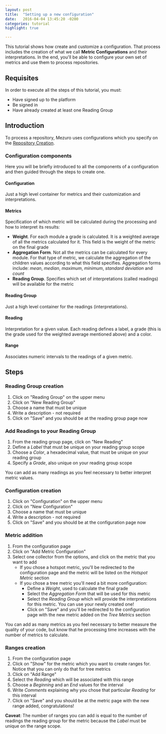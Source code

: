 ```yaml
---
layout: post
title:  "Setting up a new configuration"
date:   2016-04-04 13:45:20 -0200
categories: tutorial
highlight: true

---
```


This tutorial shows how create and customize a configuration. That process includes the creation of what we call __Metric Configurations__ and their interpretations. In the end, you'll be able to configure your own set of metrics and use them to process repositories.

## Requisites
In order to execute all the steps of this tutorial, you must:

  - Have signed up to the platform
  - Be signed in
  - Have already created at least one Reading Group

## Introduction
To process a repository, Mezuro uses configurations which you specify on the [Repository Creation](/tutorial/2016/04/01/tutorial-analysis.html).

### Configuration components

Here you will be briefly introduced to all the components of a configuration and then guided through the steps to create one.

#### Configuration
Just a high level container for metrics and their customization and interpretations.

#### Metrics
Specification of which metric will be calculated during the processing and how to interpret its results:

  - __Weight__. For each module a grade is calculated. It is a weighted average of all the metrics calculated for it. This field is the weight of the metric on the final grade
  - __Aggregation Form__. Not all the metrics can be calculated for every module. For that type of metric, we calculate the aggregation of the children values according to what this field specifies. Aggregation forms include: _mean_, _median_, _maximum_, _minimum_, _standard deviation_ and _count_
  - __Reading Group__. Specifies which set of interpretations (called readings) will be available for the metric

#### Reading Group
Just a high level container for the readings (interpretations).

#### Reading
Interpretation for a given value. Each reading defines a label, a grade (this is the grade used for the weighted average mentioned above) and a color.

#### Range
Associates numeric intervals to the readings of a given metric.

## Steps

### Reading Group creation
  1. Click on "Reading Group" on the upper menu
  2. Click on "New Reading Group"
  3. Choose a name that must be unique
  4. Write a description - not required
  5. Click on "Save" and you should be at the reading group page now

### Add Readings to your Reading Group
  1. From the reading group page, click on "New Reading"
  2. Define a _Label_ that must be unique on your reading group scope
  3. Choose a _Color_, a hexadecimal value, that must be unique on your reading group
  4. Specify a _Grade_, also unique on your reading group scope

You can add as many readings as you feel necessary to better interpret metric values.

### Configuration creation
  1. Click on "Configuration" on the upper menu
  2. Click on "New Configuration"
  3. Choose a name that must be unique
  4. Write a description - not required
  5. Click on "Save" and you should be at the configuration page now

### Metric addition
  1. From the configuration page
  2. Click on "Add Metric Configuration"
  3. Select one collector from the options, and click on the metric that you want to add
     - If you chose a hotspot metric, you'll be redirected to the configuration page and the metric will be listed on the _Hotspot Metric_ section
     - If you chose a tree metric you'll need a bit more configuration:
       - Define a _Weight_, used to calculate the final grade
       - Select the _Aggregation Form_ that will be used for this metric
       - Select the _Reading Group_ which will provide the interpretations for this metric. You can use your newly created one!
       - Click on "Save" and you'll be redirected to the configuration page with the new metric added on the _Tree Metrics_ section

You can add as many metrics as you feel necessary to better measure the quality of your code, but know that he processing time increases with the number of metrics to calculate.

### Ranges creation
  1. From the configuration page
  2. Click on "Show" for the metric which you want to create ranges for. Notice that you can only do that for tree metrics
  3. Click on "Add Range"
  4. Select the _Reading_ which will be associated with this range
  5. Choose a _Beginning_ and an _End_ values for the interval
  6. Write _Comments_ explaining why you chose that particular _Reading_ for this interval
  7. Click on "Save" and you should be at the metric page with the new range added, congratulations!

__Caveat__: The number of ranges you can add is equal to the number of readings the reading group for the metric because the _Label_ must be unique on the range scope.
